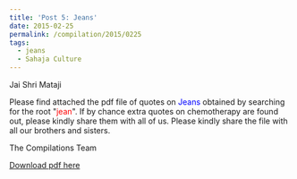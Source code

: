 ```yaml
---
title: 'Post 5: Jeans'
date: 2015-02-25
permalink: /compilation/2015/0225
tags:
  - jeans
  - Sahaja Culture
---
```

Jai Shri Mataji

Please find attached the pdf file of quotes on <font color="blue">Jeans</font> obtained by searching for the root "<font color="red">jean</font>". If by chance extra quotes on chemotherapy are found out, please kindly share them with all of us.  Please kindly share the file with all our brothers and sisters.   

The Compilations Team

[Download pdf here](http://seven-teams.github.io/files/Jeans.pdf)